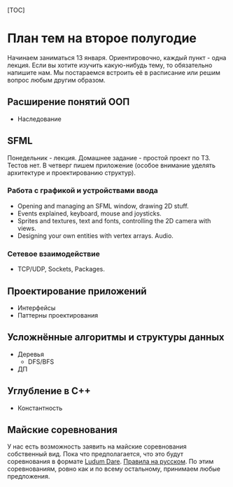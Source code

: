 [TOC]

#	План тем на второе полугодие

Начинаем заниматься 13 января.
Ориентировочно, каждый пункт - одна лекция.
Если вы хотите изучить какую-нибудь тему, то обязательно напишите нам. Мы постараемся встроить её в расписание или решим вопрос любым другим образом.
##	Расширение понятий ООП
-	Наследование

##	SFML

Понедельник - лекция. Домашнее задание - простой проект по ТЗ. Тестов нет. В четверг пишем приложение (особое внимание уделять архитектуре и проектированию структур).
###	Работа с графикой и устройствами ввода
-	Opening and managing an SFML window, drawing 2D stuff.
-	Events explained, keyboard, mouse and joysticks.	
-	Sprites and textures, text and fonts, controlling the 2D camera with views.
-	Designing your own entities with vertex arrays. Audio.
###	Сетевое взаимодействие
-	TCP/UDP, Sockets, Packages.
	
##	Проектирование приложений
- Интерфейсы 
- Паттерны проектирования

##	Усложнённые алгоритмы и структуры данных
-	Деревья
	-	DFS/BFS
-	ДП

##	Углубление в С++
-	Константность

##	Майские соревнования

У нас есть возможность заявить на майские соревнования собственный вид. Пока что предполагается, что это будут соревнования в формате [Ludum Dare](https://ldjam.com/). [Правила на русском](https://habr.com/post/316768/). По этим соревнованиям, ровно как и по всему остальному, принимаем любые предложения.